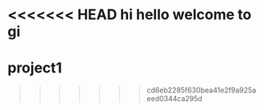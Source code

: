<<<<<<< HEAD
hi hello welcome to gi
=======
# project1
>>>>>>> cd6eb2285f630bea41e2f9a925aeed0344ca295d
